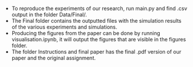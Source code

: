 - To reproduce the experiments of our research, run main.py and find .csv output in the folder Data/Final/.
- The Final folder contains the outputted files with the simulation results of the various experiments and simulations.
- Producing the figures from the paper can be done by running visualisation.ipynb, 
it will output the figures that are visible in the figures folder.
- The folder Instructions and final paper has the final .pdf version of our paper and the original assignment.


